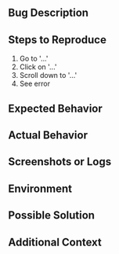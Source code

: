 ## Bug Description

<!-- A clear and concise description of what the bug is. -->


## Steps to Reproduce

<!-- List the steps to reproduce the issue. Example: -->
1. Go to '...'
2. Click on '...'
3. Scroll down to '...'
4. See error


## Expected Behavior

<!-- Describe what you expected to happen. -->



## Actual Behavior

<!-- Describe what actually happened instead. -->



## Screenshots or Logs

<!-- If applicable, add screenshots or paste log output to help explain your problem. -->



## Environment


## Possible Solution

<!-- If you have an idea of how to fix the bug, share it here. -->



## Additional Context

<!-- Add any other context about the problem here. -->
